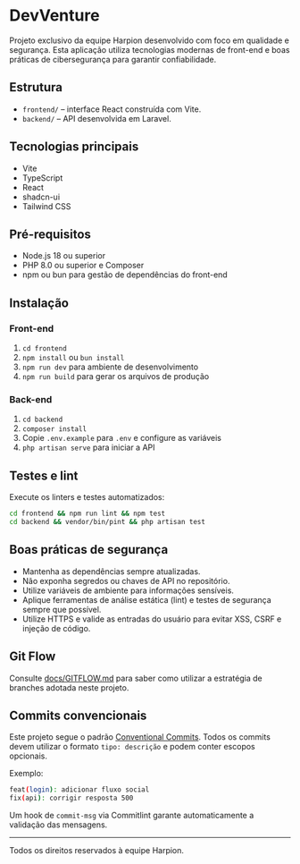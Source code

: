 # DevVenture

Projeto exclusivo da equipe Harpion desenvolvido com foco em qualidade e segurança. Esta aplicação utiliza tecnologias modernas de front-end e boas práticas de cibersegurança para garantir confiabilidade.

## Estrutura

- `frontend/` – interface React construída com Vite.
- `backend/` – API desenvolvida em Laravel.

## Tecnologias principais
- Vite
- TypeScript
- React
- shadcn-ui
- Tailwind CSS

## Pré-requisitos
- Node.js 18 ou superior
- PHP 8.0 ou superior e Composer
- npm ou bun para gestão de dependências do front-end

## Instalação

### Front-end
1. `cd frontend`
2. `npm install` ou `bun install`
3. `npm run dev` para ambiente de desenvolvimento
4. `npm run build` para gerar os arquivos de produção

### Back-end
1. `cd backend`
2. `composer install`
3. Copie `.env.example` para `.env` e configure as variáveis
4. `php artisan serve` para iniciar a API

## Testes e lint
Execute os linters e testes automatizados:

```bash
cd frontend && npm run lint && npm test
cd backend && vendor/bin/pint && php artisan test
```

## Boas práticas de segurança
- Mantenha as dependências sempre atualizadas.
- Não exponha segredos ou chaves de API no repositório.
- Utilize variáveis de ambiente para informações sensíveis.
- Aplique ferramentas de análise estática (lint) e testes de segurança sempre que possível.
- Utilize HTTPS e valide as entradas do usuário para evitar XSS, CSRF e injeção de código.

## Git Flow
Consulte [docs/GITFLOW.md](docs/GITFLOW.md) para saber como utilizar a estratégia de branches adotada neste projeto.

## Commits convencionais
Este projeto segue o padrão [Conventional Commits](https://www.conventionalcommits.org/).
Todos os commits devem utilizar o formato `tipo: descrição` e podem conter escopos opcionais.

Exemplo:
```bash
feat(login): adicionar fluxo social
fix(api): corrigir resposta 500
```

Um hook de `commit-msg` via Commitlint garante automaticamente a validação das mensagens.

---
Todos os direitos reservados à equipe Harpion.
